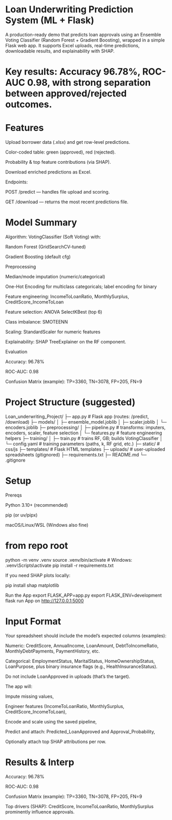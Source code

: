 # Loan Underwriting Prediction System (ML + Flask)

A production-ready demo that predicts loan approvals using an Ensemble Voting Classifier (Random Forest + Gradient Boosting), wrapped in a simple Flask web app. It supports Excel uploads, real-time predictions, downloadable results, and explainability with SHAP.

# Key results: Accuracy 96.78%, ROC-AUC 0.98, with strong separation between approved/rejected outcomes.



# Features

Upload borrower data (.xlsx) and get row-level predictions.

Color-coded table: green (approved), red (rejected).

Probability & top feature contributions (via SHAP).

Download enriched predictions as Excel.

Endpoints:

POST /predict — handles file upload and scoring.

GET /download — returns the most recent predictions file.



# Model Summary

Algorithm: VotingClassifier (Soft Voting) with:

Random Forest (GridSearchCV-tuned)

Gradient Boosting (default cfg) 

Preprocessing

Median/mode imputation (numeric/categorical)

One-Hot Encoding for multiclass categoricals; label encoding for binary

Feature engineering: IncomeToLoanRatio, MonthlySurplus, CreditScore_IncomeToLoan

Feature selection: ANOVA SelectKBest (top 6)

Class imbalance: SMOTEENN

Scaling: StandardScaler for numeric features 

Explainability: SHAP TreeExplainer on the RF component. 

Evaluation

Accuracy: 96.78%

ROC-AUC: 0.98

Confusion Matrix (example): TP=3360, TN=3078, FP=205, FN=9 


# Project Structure (suggested)
Loan_underwriting_Project/
├─ app.py                  # Flask app (routes: /predict, /download)
├─ models/
│  ├─ ensemble_model.joblib
│  ├─ scaler.joblib
│  └─ encoders.joblib
├─ preprocessing/
│  ├─ pipeline.py          # transforms: imputers, encoders, scaler, feature selection
│  └─ features.py          # feature engineering helpers
├─ training/
│  ├─ train.py             # trains RF, GB; builds VotingClassifier
│  └─ config.yaml          # training parameters (paths, k, RF grid, etc.)
├─ static/                 # css/js
├─ templates/              # Flask HTML templates
├─ uploads/                # user-uploaded spreadsheets (gitignored)
├─ requirements.txt
├─ README.md
└─ .gitignore



# Setup

Prereqs

Python 3.10+ (recommended)

pip (or uv/pipx)

macOS/Linux/WSL (Windows also fine)

# from repo root
python -m venv .venv
source .venv/bin/activate          # Windows: .venv\Scripts\activate
pip install -r requirements.txt


If you need SHAP plots locally:

pip install shap matplotlib


Run the App
export FLASK_APP=app.py
export FLASK_ENV=development  
flask run
App on http://127.0.0.1:5000



# Input Format

Your spreadsheet should include the model’s expected columns (examples):

Numeric: CreditScore, AnnualIncome, LoanAmount, DebtToIncomeRatio, MonthlyDebtPayments, PaymentHistory, etc.

Categorical: EmploymentStatus, MaritalStatus, HomeOwnershipStatus, LoanPurpose, plus binary insurance flags (e.g., HealthInsuranceStatus).

Do not include LoanApproved in uploads (that’s the target). 

The app will:

Impute missing values,

Engineer features (IncomeToLoanRatio, MonthlySurplus, CreditScore_IncomeToLoan),

Encode and scale using the saved pipeline,

Predict and attach: Predicted_LoanApproved and Approval_Probability,

Optionally attach top SHAP attributions per row.



# Results & Interp

Accuracy: 96.78%

ROC-AUC: 0.98

Confusion Matrix (example): TP=3360, TN=3078, FP=205, FN=9

Top drivers (SHAP): CreditScore, IncomeToLoanRatio, MonthlySurplus prominently influence approvals.
